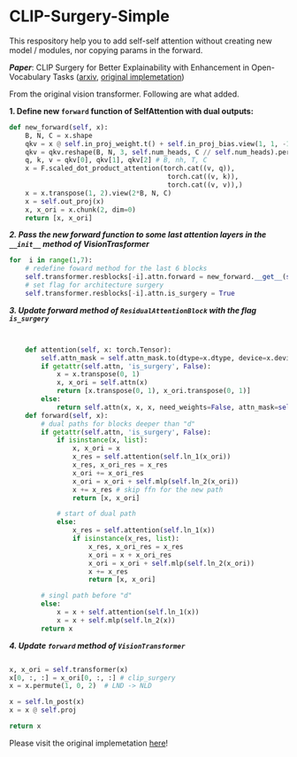 # CLIP-Surgery-Simple
This respository help you to add self-self attention without creating new model / modules, nor copying params in the forward.

***Paper***: CLIP Surgery for Better Explainability with Enhancement in Open-Vocabulary Tasks ([arxiv](https://arxiv.org/abs/2304.05653), [original implemetation](https://github.com/xmed-lab/CLIP_Surgery/tree/master/clip))

From the original vision transformer. Following are what added.

**1. Define new `forward` function of SelfAttention with dual outputs:**
```python
def new_forward(self, x):
    B, N, C = x.shape
    qkv = x @ self.in_proj_weight.t() + self.in_proj_bias.view(1, 1, -1)
    qkv = qkv.reshape(B, N, 3, self.num_heads, C // self.num_heads).permute(2, 0, 3, 1, 4)
    q, k, v = qkv[0], qkv[1], qkv[2] # B, nh, T, C
    x = F.scaled_dot_product_attention(torch.cat((v, q)),
                                        torch.cat((v, k)),
                                        torch.cat((v, v)),)
    x = x.transpose(1, 2).view(2*B, N, C)
    x = self.out_proj(x)
    x, x_ori = x.chunk(2, dim=0)
    return [x, x_ori]

```

***2. Pass the new forward function to some last attention layers in the `__init__` method of VisionTrasformer***

```python
for  i in range(1,7):
    # redefine foward method for the last 6 blocks
    self.transformer.resblocks[-i].attn.forward = new_forward.__get__(self.transformer.resblocks[-i].attn)
    # set flag for architecture surgery
    self.transformer.resblocks[-i].attn.is_surgery = True
```

***3. Update forward method of `ResidualAttentionBlock` with the flag `is_surgery`***
```python


    def attention(self, x: torch.Tensor):
        self.attn_mask = self.attn_mask.to(dtype=x.dtype, device=x.device) if self.attn_mask is not None else None
        if getattr(self.attn, 'is_surgery', False):
            x = x.transpose(0, 1)
            x, x_ori = self.attn(x)
            return [x.transpose(0, 1), x_ori.transpose(0, 1)]
        else:
            return self.attn(x, x, x, need_weights=False, attn_mask=self.attn_mask)[0]
    def forward(self, x):
        # dual paths for blocks deeper than "d"
        if getattr(self.attn, 'is_surgery', False):
            if isinstance(x, list):
                x, x_ori = x
                x_res = self.attention(self.ln_1(x_ori))
                x_res, x_ori_res = x_res
                x_ori += x_ori_res
                x_ori = x_ori + self.mlp(self.ln_2(x_ori))
                x += x_res # skip ffn for the new path
                return [x, x_ori]

            # start of dual path
            else:
                x_res = self.attention(self.ln_1(x))
                if isinstance(x_res, list):
                    x_res, x_ori_res = x_res
                    x_ori = x + x_ori_res
                    x_ori = x_ori + self.mlp(self.ln_2(x_ori))
                    x += x_res
                    return [x, x_ori]

        # singl path before "d"
        else:
            x = x + self.attention(self.ln_1(x))
            x = x + self.mlp(self.ln_2(x))
        return x
```

***4. Update `forward` method of `VisionTransformer`***

```python

x, x_ori = self.transformer(x)
x[0, :, :] = x_ori[0, :, :] # clip_surgery
x = x.permute(1, 0, 2)  # LND -> NLD

x = self.ln_post(x)
x = x @ self.proj

return x
```

Please visit the original implemetation [here](https://github.com/xmed-lab/CLIP_Surgery/tree/master/clip)!
